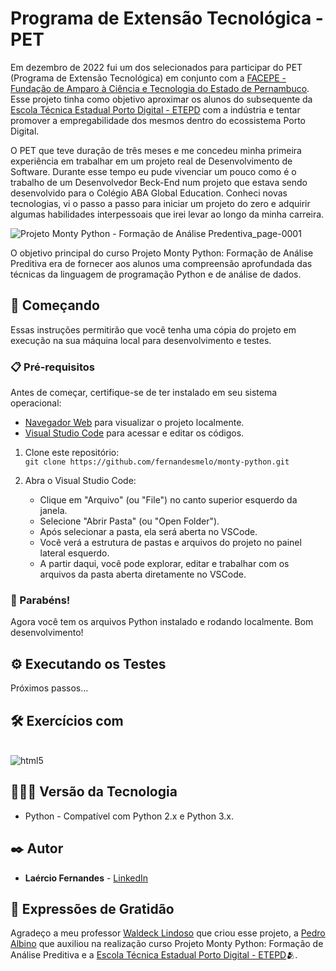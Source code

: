 # Programa de Extensão Tecnológica - PET

Em dezembro de 2022 fui um dos selecionados para participar do PET (Programa de Extensão Tecnológica) em conjunto com a [ FACEPE - Fundação de Amparo à Ciência e Tecnologia do Estado de Pernambuco](https://www.linkedin.com/company/funda-o-de-amparo-ci-ncia-e-tecnologia-do-estado-de-pernambuco-facepe-/). Esse projeto tinha como objetivo aproximar os alunos do subsequente da [Escola Técnica Estadual Porto Digital - ETEPD](https://www.linkedin.com/in/ete-porto-digital-0645021a2/) com a indústria e tentar promover a empregabilidade dos mesmos dentro do ecossistema Porto Digital.

O PET que teve duração de três meses e me concedeu minha primeira experiência em trabalhar em um projeto real de Desenvolvimento de Software. Durante esse tempo eu pude vivenciar um pouco como é o trabalho de um Desenvolvedor Beck-End num projeto que estava sendo desenvolvido para o Colégio ABA Global Education. Conheci novas tecnologias, vi o passo a passo para iniciar um projeto do zero e adquirir algumas habilidades interpessoais que irei levar ao longo da minha carreira.

![Projeto Monty Python - Formação de Análise Predentiva_page-0001](https://github.com/fernandesmelo/monty-python/assets/113717317/14ad682e-f10b-4bb6-b24d-9e5211be9c68)

O objetivo principal do curso Projeto Monty Python: Formação de Análise Preditiva era de fornecer aos alunos uma compreensão aprofundada das técnicas da linguagem de programação Python e de análise de dados.

## 🚀 Começando
Essas instruções permitirão que você tenha uma cópia do projeto em execução na sua máquina local para desenvolvimento e testes.

### 📋 Pré-requisitos

Antes de começar, certifique-se de ter instalado em seu sistema operacional:
* [Navegador Web](https://www.google.com/chrome/) para visualizar o projeto localmente.
* [Visual Studio Code](https://code.visualstudio.com/) para acessar e editar os códigos.

1. Clone este repositório:
   <br>
   ```git clone https://github.com/fernandesmelo/monty-python.git```

2. Abra o Visual Studio Code:
   * Clique em "Arquivo" (ou "File") no canto superior esquerdo da janela.
   * Selecione "Abrir Pasta" (ou "Open Folder").
   * Após selecionar a pasta, ela será aberta no VSCode.
   * Você verá a estrutura de pastas e arquivos do projeto no painel lateral esquerdo.
   * A partir daqui, você pode explorar, editar e trabalhar com os arquivos da pasta aberta diretamente no VSCode.

### 🎉 Parabéns!
Agora você tem os arquivos Python instalado e rodando localmente. Bom desenvolvimento!

## ⚙️ Executando os Testes

Próximos passos...

## 🛠️ Exercícios com

<div style="display: inline-block"><br/>
  <img align="center" alt="html5" src="https://img.shields.io/badge/Python-3776AB?style=for-the-badge&logo=python&logoColor=white" />
</div><br/>

## 👨🏽‍💻 Versão da Tecnologia

* Python - Compatível com Python 2.x e Python 3.x.

## ✒️ Autor

* **Laércio Fernandes** - [LinkedIn](https://www.linkedin.com/in/laercio-fernandes/)

## 🎁 Expressões de Gratidão

Agradeço a meu professor [Waldeck Lindoso](https://www.linkedin.com/in/waldeck-lindoso-jr-41a94840/) que criou esse projeto, a [Pedro Albino](https://www.linkedin.com/in/pedrohalbino/) que auxiliou na realização curso Projeto Monty Python: Formação de Análise Preditiva e a [Escola Técnica Estadual Porto Digital - ETEPD](https://www.linkedin.com/in/ete-porto-digital-0645021a2/)🫂.

